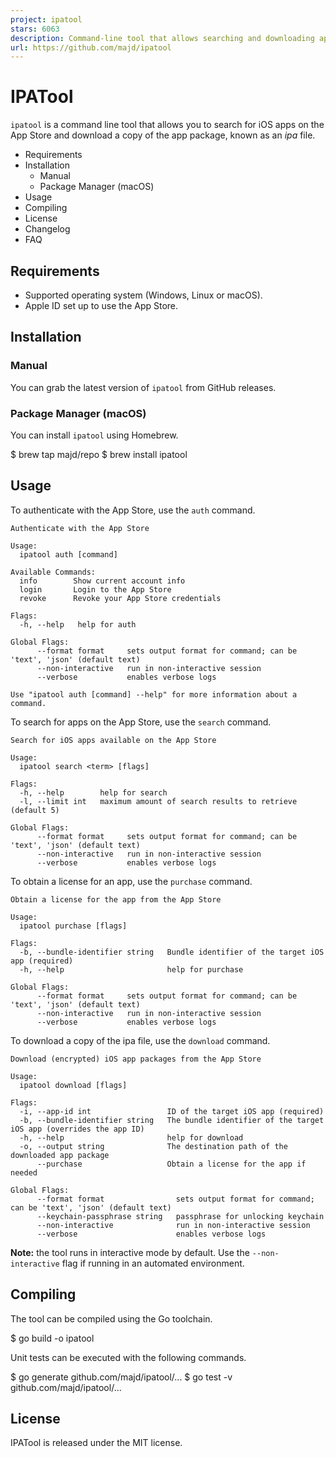 ```yaml
---
project: ipatool
stars: 6063
description: Command-line tool that allows searching and downloading app packages (known as ipa files) from the iOS App Store
url: https://github.com/majd/ipatool
---
```


IPATool
=======

`ipatool` is a command line tool that allows you to search for iOS apps on the App Store and download a copy of the app package, known as an _ipa_ file.

-   Requirements
-   Installation
    -   Manual
    -   Package Manager (macOS)
-   Usage
-   Compiling
-   License
-   Changelog
-   FAQ

Requirements
------------

-   Supported operating system (Windows, Linux or macOS).
-   Apple ID set up to use the App Store.

Installation
------------

### Manual

You can grab the latest version of `ipatool` from GitHub releases.

### Package Manager (macOS)

You can install `ipatool` using Homebrew.

$ brew tap majd/repo
$ brew install ipatool

Usage
-----

To authenticate with the App Store, use the `auth` command.

```
Authenticate with the App Store

Usage:
  ipatool auth [command]

Available Commands:
  info        Show current account info
  login       Login to the App Store
  revoke      Revoke your App Store credentials

Flags:
  -h, --help   help for auth

Global Flags:
      --format format     sets output format for command; can be 'text', 'json' (default text)
      --non-interactive   run in non-interactive session
      --verbose           enables verbose logs

Use "ipatool auth [command] --help" for more information about a command.
```

To search for apps on the App Store, use the `search` command.

```
Search for iOS apps available on the App Store

Usage:
  ipatool search <term> [flags]

Flags:
  -h, --help        help for search
  -l, --limit int   maximum amount of search results to retrieve (default 5)

Global Flags:
      --format format     sets output format for command; can be 'text', 'json' (default text)
      --non-interactive   run in non-interactive session
      --verbose           enables verbose logs
```

To obtain a license for an app, use the `purchase` command.

```
Obtain a license for the app from the App Store

Usage:
  ipatool purchase [flags]

Flags:
  -b, --bundle-identifier string   Bundle identifier of the target iOS app (required)
  -h, --help                       help for purchase

Global Flags:
      --format format     sets output format for command; can be 'text', 'json' (default text)
      --non-interactive   run in non-interactive session
      --verbose           enables verbose logs
```

To download a copy of the ipa file, use the `download` command.

```
Download (encrypted) iOS app packages from the App Store

Usage:
  ipatool download [flags]

Flags:
  -i, --app-id int                 ID of the target iOS app (required)
  -b, --bundle-identifier string   The bundle identifier of the target iOS app (overrides the app ID)
  -h, --help                       help for download
  -o, --output string              The destination path of the downloaded app package
      --purchase                   Obtain a license for the app if needed

Global Flags:
      --format format                sets output format for command; can be 'text', 'json' (default text)
      --keychain-passphrase string   passphrase for unlocking keychain
      --non-interactive              run in non-interactive session
      --verbose                      enables verbose logs
```

**Note:** the tool runs in interactive mode by default. Use the `--non-interactive` flag if running in an automated environment.

Compiling
---------

The tool can be compiled using the Go toolchain.

$ go build -o ipatool

Unit tests can be executed with the following commands.

$ go generate github.com/majd/ipatool/...
$ go test -v github.com/majd/ipatool/...

License
-------

IPATool is released under the MIT license.

